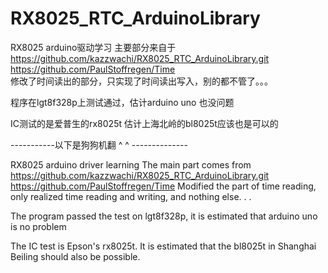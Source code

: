 # RX8025_RTC_ArduinoLibrary
RX8025 arduino驱动学习 主要部分来自于 
https://github.com/kazzwachi/RX8025_RTC_ArduinoLibrary.git 
https://github.com/PaulStoffregen/Time    
修改了时间读出的部分，只实现了时间读出写入，别的都不管了。。。

程序在lgt8f328p上测试通过，估计arduino uno 也没问题

IC测试的是爱普生的rx8025t 估计上海北岭的bl8025t应该也是可以的

-----------以下是狗狗机翻 ^ ^  --------------

RX8025 arduino driver learning The main part comes from https://github.com/kazzwachi/RX8025_RTC_ArduinoLibrary.git https://github.com/PaulStoffregen/Time
Modified the part of time reading, only realized time reading and writing, and nothing else. . .

The program passed the test on lgt8f328p, it is estimated that arduino uno is no problem

The IC test is Epson's rx8025t. It is estimated that the bl8025t in Shanghai Beiling should also be possible.
